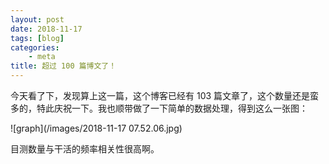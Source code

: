 ```yaml
---
layout: post
date: 2018-11-17
tags: [blog]
categories:
    - meta
title: 超过 100 篇博文了！
---
```


今天看了下，发现算上这一篇，这个博客已经有 103 篇文章了，这个数量还是蛮多的，特此庆祝一下。我也顺带做了一下简单的数据处理，得到这么一张图：

![graph](/images/2018-11-17 07.52.06.jpg)

目测数量与干活的频率相关性很高啊。